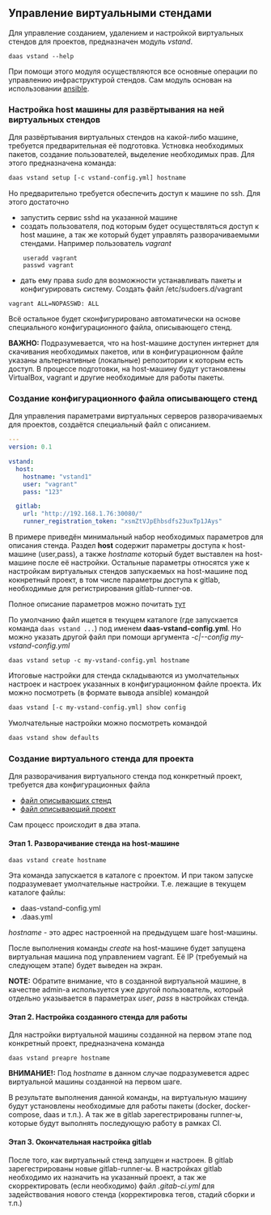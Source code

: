 ## Управление виртуальными стендами
Для управление созданием, удалением и настройкой виртуальных стендов для проектов, предназначен модуль *vstand*.

```daas vstand --help```

При помощи этого модуля осуществляются все основные операции по управлению инфраструктурой стендов.
Сам модуль основан на использовании [ansible](https://docs.ansible.com/).

### Настройка host машины для развёртывания на ней виртуальных стендов
Для развёртывания виртуальных стендов на какой-либо машине, требуется предварительная
её подготовка. Устновка необходимых пакетов, создание пользователей, выделение необходимых прав.
Для этого предназначена команда:

```bash
daas vstand setup [-c vstand-config.yml] hostname
```

Но предварительно требуется обеспечить доступ к машине по ssh. Для этого достаточно
* запустить сервис sshd на указанной машине
* создать пользователя, под которым будет осуществляться доступ к host машине, а так же который будет управлять разворачиваемыми стендами. 
Например пользователь *vagrant*

```
    useradd vagrant
    passwd vagrant
```

* дать ему права *sudo* для возможности устанавливать пакеты и конфигурировать систему.
Создать файл /etc/sudoers.d/vagrant

```
vagrant ALL=NOPASSWD: ALL
```
Всё остальное будет сконфигурировано автоматически на основе специального конфигурационного файла, описывающего стенд.

**ВАЖНО:** Подразумевается, что на host-машине доступен интернет для скачивания необходимых пакетов,
или в конфигурационном файле указаны альтернативные (локальные) репозитории к которым есть доступ.
В процессе подготовки, на host-машину будут установлены VirtualBox, vagrant и другие необходимые для работы пакеты.

### Создание конфигурационного файла описывающего стенд
Для управления параметрами виртуальных серверов разворачиваемых для проектов, создаётся специальный файл с описанием.

```yaml
---
version: 0.1

vstand:
  host:
    hostname: "vstand1"
    user: "vagrant"
    pass: "123"

  gitlab:
    url: "http://192.168.1.76:30080/"
    runner_registration_token: "xsmZtVJpEhbsdfs23uxTp1JAys"
```

В примере приведён минимальный набор необходимых параметров для описания стенда. 
Раздел **host** содержит параметры доступа к host-машине (user,pass), а также *hostname* который будет
выставлен на host-машине после её настройки.
Остальные параметры относятся уже к настройкам виртуальных стендов
запускаемых на host-машине под кокнретный проект, в том числе параметры доступа к gitlab,
необходимые для регистрирования gitlab-runner-ов.

Полное описание параметров можно почитать [тут](docs/vstand-config.md)

По умолчанию файл ищется в текущем каталоге (где запускается команда ```daas vstand ...```)
под именем **daas-vstand-config.yml**.  Но можно указать другой файл при помощи аргумента *-c|--config my-vstand-config.yml*
```
daas vstand setup -c my-vstand-config.yml hostname
```

Итоговые настройки для стенда складываются из умолчательных настроек и настроек указанных в конфигурационном файле проекта.
Их можно посмотреть (в формате вывода ansible) командой
```bash
daas vstand [-c my-vstand-config.yml] show config
```

Умолчательные настройки можно посмотреть командой
```bash
daas vstand show defaults
```

### Создание виртуального стенда для проекта
Для разворачивания виртуального стенда под конкретный проект, требуется два конфигурационных файла
* [файл описывающих стенд](docs/vstand-config.md)
* [файл описывающий проект](docs/config.md)
 
Сам процесс происходит в два этапа.

#### Этап 1. Разворачивание стенда на host-машине

```
daas vstand create hostname
```
Эта команда запускается в каталоге с проектом. И при таком запуске подразумевает умолчательные настройки. 
Т.е. лежащие в текущем каталоге файлы:
* daas-vstand-config.yml 
* .daas.yml

*hostname* - это адрес настроенной на предыдущем шаге host-машины.

После выполнения команды *create* на host-машине будет запущена
виртуальная машина под управлением vagrant. Её IP (требуемый на следующем этапе)
будет выведен на экран.

**NOTE:** Обратите внимание, что в созданной виртуальной машине, в качестве
admin-а используется уже другой пользователь, который отдельно указывается в параметрах
*user*, *pass* в настройках стенда. 

#### Этап 2. Настройка созданного стенда для работы
Для настройки виртуальной машины созданной на первом этапе под конкретный проект,
предназначена команда

```
daas vstand preapre hostname
```

**ВНИМАНИЕ!:** Под *hostname* в данном случае подразумевется адрес виртуальной машины созданной на первом шаге.

В результате выполнения данной команды, на виртуальную машину будут установлены необходимые для работы пакеты
(docker, docker-compose, daas и т.п.). А так же в gitlab зарегестрированы runner-ы, которые будут выполнять 
последующую работу в рамках CI.

#### Этап 3. Окончательная настройка gitlab
После того, как виртуальный стенд запущен и настроен. В gitlab зарегестрированы
новые gitlab-runner-ы. В настройках gitlab необходимо их назначить на указанный проект,
а так же скорректировать (если необходимо) файл *.gitab-ci.yml* для задействования нового
стенда (корректировка тегов, стадий сборки и т.п.)



